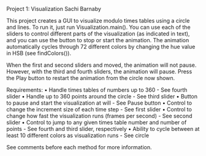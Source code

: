 Project 1: Visualization
Sachi Barnaby

This project creates a GUI to visualize modulo times tables using a circle and lines.
To run it, just run Visualization.main(). You can use each of the sliders to control different parts of the
visualization (as indicated in text), and you can use the button to stop or start the animation. The animation 
automatically cycles through 72 different colors by changing the hue value in HSB (see findColors()).

When the first and second sliders and moved, the animation will not pause. However, with the third and fourth sliders, the animation will pause. Press the Play button to restart the animation from the circle now shown.

Requirements:
• Handle times tables of numbers up to 360 - See fourth slider
• Handle up to 360 points around the circle - See third slider
• Button to pause and start the visualization at will - See Pause button
• Control to change the increment size of each time step - See first slider
• Control to change how fast the visualization runs (frames per second) - See second slider
• Control to jump to any given times table number and number of points - See fourth and third slider, respectively
• Ability to cycle between at least 10 different colors as visualization runs - See circle

See comments before each method for more information.
